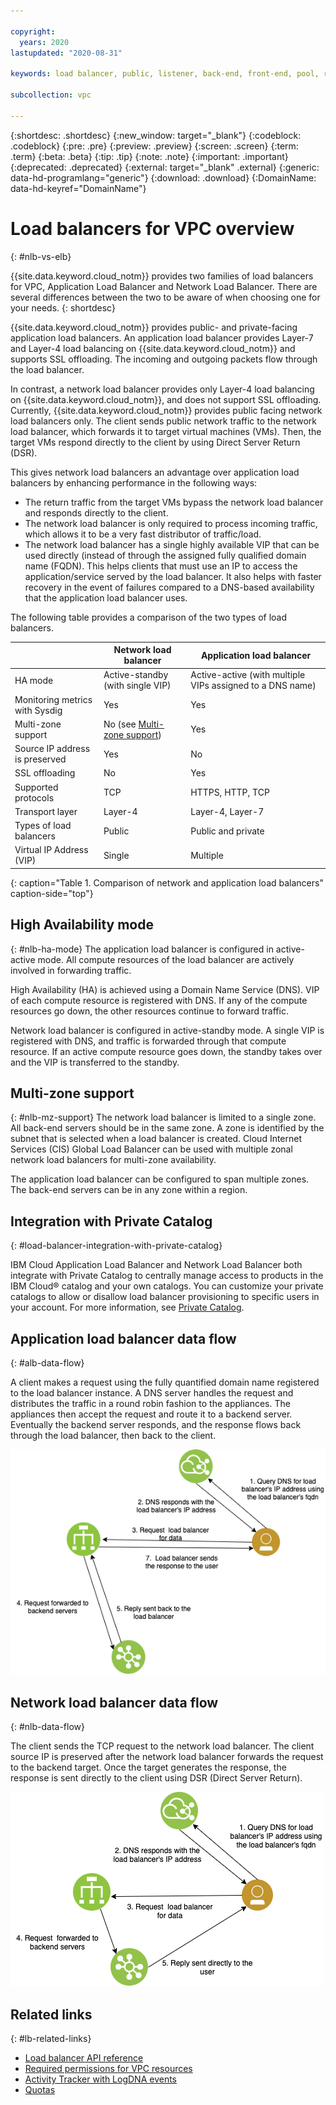 ```yaml
---

copyright:
  years: 2020
lastupdated: "2020-08-31"

keywords: load balancer, public, listener, back-end, front-end, pool, round-robin, weighted, connections, methods, policies, APIs, access, ports, vpc, vpc network

subcollection: vpc

---
```


{:shortdesc: .shortdesc}
{:new_window: target="_blank"}
{:codeblock: .codeblock}
{:pre: .pre}
{:preview: .preview}
{:screen: .screen}
{:term: .term}
{:beta: .beta}
{:tip: .tip}
{:note: .note}
{:important: .important}
{:deprecated: .deprecated}
{:external: target="_blank" .external}
{:generic: data-hd-programlang="generic"}
{:download: .download}
{:DomainName: data-hd-keyref="DomainName"}

# Load balancers for VPC overview
{: #nlb-vs-elb}

{{site.data.keyword.cloud_notm}} provides two families of load balancers for VPC, Application Load Balancer and Network Load Balancer. There are several differences between the two to be aware of when choosing one for your needs.
{: shortdesc}

{{site.data.keyword.cloud_notm}} provides public- and private-facing application load balancers. An application load balancer provides Layer-7 and Layer-4 load balancing on {{site.data.keyword.cloud_notm}} and supports SSL offloading. The incoming and outgoing packets flow through the load balancer.

In contrast, a network load balancer provides only Layer-4 load balancing on {{site.data.keyword.cloud_notm}}, and does not support SSL offloading. Currently, {{site.data.keyword.cloud_notm}} provides public facing network load balancers only. The client sends public network traffic to the network load balancer, which forwards it to target virtual machines (VMs). Then, the target VMs respond directly to the client by using Direct Server Return (DSR).

This gives network load balancers an advantage over application load balancers by enhancing performance in the following ways:

* The return traffic from the target VMs bypass the network load balancer and responds directly to the client.
* The network load balancer is only required to process incoming traffic, which allows it to be a very fast distributor of traffic/load.
* The network load balancer has a single highly available VIP that can be used directly (instead of through the assigned fully qualified domain name (FQDN). This helps clients that must use an IP to access the application/service served by the load balancer. It also helps with faster recovery in the event of failures compared to a DNS-based availability that the application load balancer uses.

The following table provides a comparison of the two types of load balancers.

|                             | Network load balancer    | Application load balancer            |
|-----------------------------|------------------|--------------------|
| HA mode                     | Active-standby (with single VIP)   |  Active-active (with multiple VIPs assigned to a DNS name) |
| Monitoring metrics with Sysdig | Yes | Yes |
| Multi-zone support | No (see [Multi-zone support](/docs/vpc?topic=vpc-nlb-vs-elb#nlb-mz-support)) | Yes |     
| Source IP address is preserved | Yes | No |
| SSL offloading              | No              | Yes |
| Supported protocols         | TCP | HTTPS, HTTP, TCP  |
| Transport layer             | Layer-4         | Layer-4, Layer-7 |
| Types of load balancers | Public | Public and private |
| Virtual IP Address (VIP)    | Single    | Multiple |
{: caption="Table 1. Comparison of network and application load balancers" caption-side="top"}

## High Availability mode
{: #nlb-ha-mode}
The application load balancer is configured in active-active mode. All compute resources of the load balancer are actively involved in forwarding traffic.

High Availability (HA) is achieved using a Domain Name Service (DNS). VIP of each compute resource is registered with DNS. If any of the compute resources go down, the other resources continue to forward traffic.

Network load balancer is configured in active-standby mode. A single VIP is registered with DNS, and traffic is forwarded through that compute resource. If an active compute resource goes down, the standby takes over and the VIP is transferred to the standby.

## Multi-zone support
{: #nlb-mz-support}
The network load balancer is limited to a single zone. All back-end servers should be in the same zone. A zone is identified by the subnet that is selected when a load balancer is created. Cloud Internet Services (CIS) Global Load Balancer can be used with multiple zonal network load balancers for multi-zone availability.

The application load balancer can be configured to span multiple zones. The back-end servers can be in any zone within a region.

## Integration with Private Catalog
{: #load-balancer-integration-with-private-catalog}

IBM Cloud Application Load Balancer and Network Load Balancer both integrate with Private Catalog to centrally manage access to products in the IBM Cloud® catalog and your own catalogs. You can customize your private catalogs to allow or disallow load balancer provisioning to specific users in your account. For more information, see [Private Catalog](/docs/account?topic=account-restrict-by-user).

## Application load balancer data flow
{: #alb-data-flow}

A client makes a request using the fully quantified domain name registered to the load balancer instance. A DNS server handles the request and distributes the traffic in a round robin fashion to the appliances. The appliances then accept the request and route it to a backend server. Eventually the backend server responds, and the response flows back through the load balancer, then back to the client.

![ALB traffic flow](images/alb-datapath.png)

## Network load balancer data flow
{: #nlb-data-flow}

The client sends the TCP request to the network load balancer. The client source IP is preserved
after the network load balancer forwards the request to the backend target. Once the target
generates the response, the response is sent directly to the client using DSR (Direct Server
Return).

![Network load balancer traffic flow](images/nlb-datapath.png)

## Related links
{: #lb-related-links}

* [Load balancer API reference](https://{DomainName}/apidocs/vpc#list-all-load-balancers)
* [Required permissions for VPC resources](/docs/vpc?topic=vpc-resource-authorizations-required-for-api-and-cli-calls)
* [Activity Tracker with LogDNA events](/docs/vpc?topic=vpc-at-events#events-load-balancers)
* [Quotas](/docs/wanclouds-vpc-plus?topic=vpc-quotas#load-balancer-quotas)
